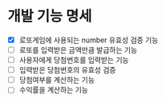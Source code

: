 # 개발 기능 명세

-[x] 로또게임에 사용되는 number 유효성 검증 기능
-[ ] 로또를 입력받은 금액만큼 발급하는 기능
-[ ] 사용자에게 당첨번호를 입력받는 기능
-[ ] 입력받은 당첨번호의 유효성 검증
-[ ] 당첨여부를 계산하는 기능
-[ ] 수익률을 계산하는 기능